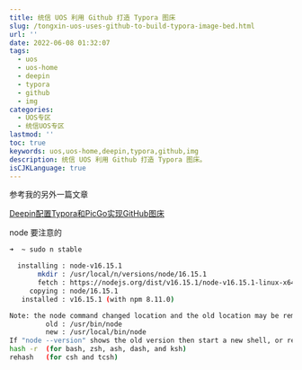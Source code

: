 ```yaml
---
title: 统信 UOS 利用 Github 打造 Typora 图床
slug: /tongxin-uos-uses-github-to-build-typora-image-bed.html
url: ''
date: 2022-06-08 01:32:07
tags:
  - uos
  - uos-home
  - deepin
  - typora
  - github
  - img
categories:
  - UOS专区
  - 统信UOS专区
lastmod: ''
toc: true
keywords: uos,uos-home,deepin,typora,github,img
description: 统信 UOS 利用 Github 打造 Typora 图床。
isCJKLanguage: true
---
```

参考我的另外一篇文章

[Deepin配置Typora和PicGo实现GitHub图床](/post/deepin-config-typora-and-picgo-to-implement-gitHub-pic-cdn.html)

node 要注意的

```bash
➜  ~ sudo n stable

  installing : node-v16.15.1
       mkdir : /usr/local/n/versions/node/16.15.1
       fetch : https://nodejs.org/dist/v16.15.1/node-v16.15.1-linux-x64.tar.xz
     copying : node/16.15.1
   installed : v16.15.1 (with npm 8.11.0)

Note: the node command changed location and the old location may be remembered in your current shell.
         old : /usr/bin/node
         new : /usr/local/bin/node
If "node --version" shows the old version then start a new shell, or reset the location hash with:
hash -r  (for bash, zsh, ash, dash, and ksh)
rehash   (for csh and tcsh)
```
